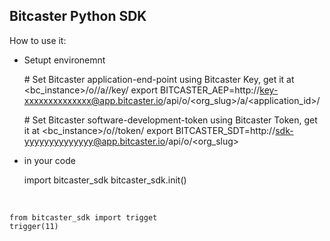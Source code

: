 Bitcaster Python SDK
--------------------


How to use it:

- Setupt environemnt

    
    &#35; Set Bitcaster application-end-point using Bitcaster Key, get it at <bc_instance>/o/<org>/a/<app>/key/
    export BITCASTER_AEP=http://key-xxxxxxxxxxxxxx@app.bitcaster.io/api/o/<org_slug>/a/<application_id>/ 

    
    &#35; Set Bitcaster software-development-token using Bitcaster Token, get it at <bc_instance>/o/<org>/token/
    export BITCASTER_SDT=http://sdk-yyyyyyyyyyyyyy@app.bitcaster.io/api/o/<org_slug>

- in your code


    import bitcaster_sdk 
    bitcaster_sdk.init()

&#8203;

    from bitcaster_sdk import trigget
    trigger(11)
